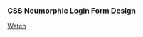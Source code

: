 ### CSS Neumorphic Login Form Design
 
[Watch](https://oleg-kolosov.github.io/CSS-Neumorphic-Login-Form-Design/)
